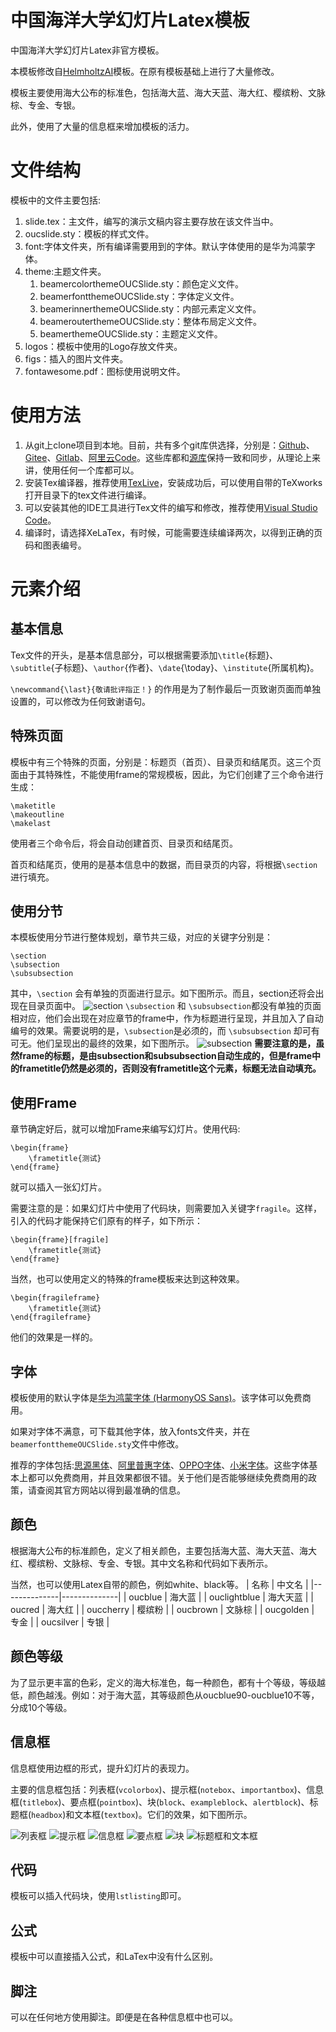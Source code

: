 # 中国海洋大学幻灯片Latex模板

中国海洋大学幻灯片Latex非官方模板。

本模板修改自<a href="https://github.com/Helmholtz-AI-Energy/beamer-template" target="_blank">HelmholtzAI</a>模板。在原有模板基础上进行了大量修改。

模板主要使用海大公布的标准色，包括海大蓝、海大天蓝、海大红、樱缤粉、文脉棕、专金、专银。

此外，使用了大量的信息框来增加模板的活力。

# 文件结构

模板中的文件主要包括:

1. slide.tex：主文件，编写的演示文稿内容主要存放在该文件当中。
2. oucslide.sty：模板的样式文件。
3. font:字体文件夹，所有编译需要用到的字体。默认字体使用的是华为鸿蒙字体。
4. theme:主题文件夹。
    1. beamercolorthemeOUCSlide.sty：颜色定义文件。
    2. beamerfontthemeOUCSlide.sty：字体定义文件。
    3. beamerinnerthemeOUCSlide.sty：内部元素定义文件。
    4. beamerouterthemeOUCSlide.sty：整体布局定义文件。
    5. beamerthemeOUCSlide.sty：主题定义文件。
5. logos：模板中使用的Logo存放文件夹。
6. figs：插入的图片文件夹。
7. fontawesome.pdf：图标使用说明文件。

# 使用方法
1. 从git上clone项目到本地。目前，共有多个git库供选择，分别是：<a href="https://github.com/dryangyq/ouc-slide-latex-template.git" target="_blank">Github</a>、<a href="https://gitee.com/dryangyq/ouc-slide-latex-template.git" target="_blank">Gitee</a>、<a href="https://gitlab.com/dryangyq/ouc-slide-latex-template.git" target="_blank">Gitlab</a>、<a href="https://code.aliyun.com/dryangyq/ouc-slide-latex-template.git">阿里云Code</a>。这些库都和<a href="https://git.yangyq.net/laoyang/ouc-slide-latex-template.git" target="_blank">源库</a>保持一致和同步，从理论上来讲，使用任何一个库都可以。
2. 安装Tex编译器，推荐使用<a href="https://tug.org/texlive/" target="_blank">TexLive</a>，安装成功后，可以使用自带的TeXworks打开目录下的tex文件进行编译。
3. 可以安装其他的IDE工具进行Tex文件的编写和修改，推荐使用<a href="https://code.visualstudio.com/" target="_blank">Visual Studio Code</a>。
4. 编译时，请选择XeLaTex，有时候，可能需要连续编译两次，以得到正确的页码和图表编号。

# 元素介绍
## 基本信息
Tex文件的开头，是基本信息部分，可以根据需要添加`\title`{标题}、`\subtitle`{子标题}、`\author`{作者}、`\date`{\today}、`\institute`{所属机构}。

`\newcommand{\last}{敬请批评指正！}` 的作用是为了制作最后一页致谢页面而单独设置的，可以修改为任何致谢语句。

## 特殊页面

模板中有三个特殊的页面，分别是：标题页（首页）、目录页和结尾页。这三个页面由于其特殊性，不能使用frame的常规模板，因此，为它们创建了三个命令进行生成：

```
\maketitle
\makeoutline
\makelast
```
使用者三个命令后，将会自动创建首页、目录页和结尾页。

首页和结尾页，使用的是基本信息中的数据，而目录页的内容，将根据`\section`进行填充。

## 使用分节

本模板使用分节进行整体规划，章节共三级，对应的关键字分别是：
```
\section
\subsection
\subsubsection
```
其中，`\section` 会有单独的页面进行显示。如下图所示。而且，section还将会出现在目录页面中。
![section](/figs/fig01.png )
`\subsection` 和 `\subsubsection`都没有单独的页面相对应，他们会出现在对应章节的frame中，作为标题进行呈现，并且加入了自动编号的效果。需要说明的是，`\subsection`是必须的，而 `\subsubsection` 却可有可无。他们呈现出的最终的效果，如下图所示。
![subsection](/figs/fig02.png)
**需要注意的是，虽然frame的标题，是由subsection和subsubsection自动生成的，但是frame中的frametitle仍然是必须的，否则没有frametitle这个元素，标题无法自动填充。**

## 使用Frame
章节确定好后，就可以增加Frame来编写幻灯片。使用代码:
```
\begin{frame}
    \frametitle{测试}
\end{frame}
```
就可以插入一张幻灯片。

需要注意的是：如果幻灯片中使用了代码块，则需要加入关键字`fragile`。这样，引入的代码才能保持它们原有的样子，如下所示：
```
\begin{frame}[fragile]
    \frametitle{测试}
\end{frame}
```
当然，也可以使用定义的特殊的frame模板来达到这种效果。
```
\begin{fragileframe}
    \frametitle{测试}
\end{fragileframe}
```
他们的效果是一样的。

## 字体
模板使用的默认字体是<a href="https://developer.harmonyos.com/cn/docs/design/font-0000001157868583" target="_blank">华为鸿蒙字体 (HarmonyOS Sans)</a>。该字体可以免费商用。

如果对字体不满意，可下载其他字体，放入fonts文件夹，并在`beamerfontthemeOUCSlide.sty`文件中修改。

推荐的字体包括:<a href="https://github.com/adobe-fonts/source-han-sans" target="_blank">思源黑体</a>、<a href="https://alibabafont.taobao.com/wow/alibabafont/act/alifont" target="_blank">阿里普惠字体</a>、<a href="https://www.thosefree.com/oppo-sans" target="_blank">OPPO字体</a>、<a href="https://web.vip.miui.com/page/info/mio/mio/detail?postId=33935854" target="_blank">小米字体</a>。这些字体基本上都可以免费商用，并且效果都很不错。关于他们是否能够继续免费商用的政策，请查阅其官方网站以得到最准确的信息。

## 颜色
根据海大公布的标准颜色，定义了相关颜色，主要包括海大蓝、海大天蓝、海大红、樱缤粉、文脉棕、专金、专银。其中文名称和代码如下表所示。

当然，也可以使用Latex自带的颜色，例如white、black等。
| 名称  | 中文名 |
|--------------|--------------|
| oucblue      | 海大蓝          |
| ouclightblue | 海大天蓝         |
| oucred       | 海大红          |
| ouccherry    | 樱缤粉          |
| oucbrown     | 文脉棕          |
| oucgolden    | 专金           |
| oucsilver    | 专银           |

## 颜色等级
为了显示更丰富的色彩，定义的海大标准色，每一种颜色，都有十个等级，等级越低，颜色越浅。例如：对于海大蓝，其等级颜色从oucblue90-oucblue10不等，分成10个等级。

## 信息框
信息框使用边框的形式，提升幻灯片的表现力。

主要的信息框包括：列表框(`vcolorbox`)、提示框(`notebox`、`importantbox`)、信息框(`titlebox`)、要点框(`pointbox`)、块(`block`、`exampleblock`、`alertblock`)、标题框(`headbox`)和文本框(`textbox`)。它们的效果，如下图所示。

![列表框](/figs/fig03.png)
![提示框](/figs/fig04.png)
![信息框](/figs/fig05.png)
![要点框](/figs/fig06.png)
![块](/figs/fig07.png)
![标题框和文本框](/figs/fig08.png)

## 代码

模板可以插入代码块，使用`lstlisting`即可。

## 公式
模板中可以直接插入公式，和LaTex中没有什么区别。

## 脚注
可以在任何地方使用脚注。即便是在各种信息框中也可以。